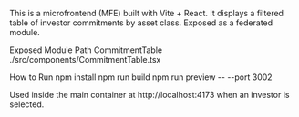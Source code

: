 This is a microfrontend (MFE) built with Vite + React. It displays a filtered table of investor commitments by asset class. Exposed as a federated module.

Exposed Module	   Path
CommitmentTable	./src/components/CommitmentTable.tsx

How to Run
npm install
npm run build
npm run preview -- --port 3002

Used inside the main container at http://localhost:4173 when an investor is selected.